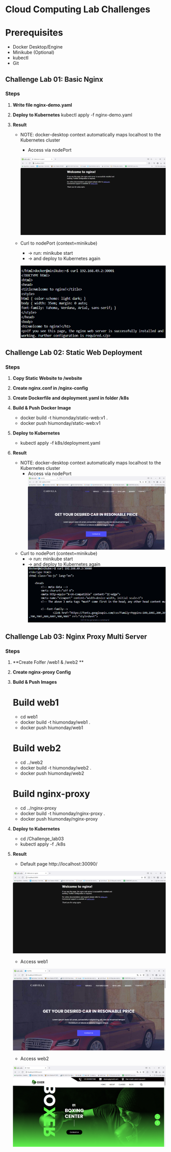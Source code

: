 # Cloud Computing Lab Challenges
# Prerequisites
- Docker Desktop/Engine
- Minikube (Optional)
- kubectl
- Git

## Challenge Lab 01: Basic Nginx


### Steps


1. **Write file nginx-demo.yaml**

2. **Deploy to Kubernetes**
   kubectl apply -f nginx-demo.yaml

3. **Result**
    - NOTE: docker-desktop context automatically maps localhost to the Kubernetes cluster
        - Access via nodePort 

        ![alt text](screen_shots/image-6.png)

    - Curl to nodePort (context=minikube)

        - -> run: minikube start 
        - -> and deploy to Kubernetes again

        ![alt text](screen_shots/image-5.png)
        

## Challenge Lab 02: Static Web Deployment


### Steps
1. **Copy Static Website to /website**

2. **Create nginx.conf in /nginx-config**

3. **Create Dockerfile and deployment.yaml in folder /k8s**
   
4. **Build & Push Docker Image**
   - docker build -t hiumonday/static-web:v1 .
   - docker push hiumonday/static-web:v1

5. **Deploy to Kubernetes**
   - kubectl apply -f k8s/deployment.yaml

6. **Result**
    - NOTE: docker-desktop context automatically maps localhost to the Kubernetes cluster
        - Access via nodePort 
        ![alt text](screen_shots/image-2.png)
    - Curl to nodePort (context=minikube)
        - -> run: minikube start 
        - -> and deploy to Kubernetes again
        ![screen_shots/screen_shots/image-1.png](screen_shots/image-1.png)


## Challenge Lab 03: Nginx Proxy Multi Server


### Steps
1. **Create Folfer /web1 & /web2 **

2. **Create nginx-proxy Config**

3. **Build & Push Images**
   # Build web1
   - cd web1
   - docker build -t hiumonday/web1 .
   - docker push hiumonday/web1

   # Build web2
   - cd ../web2
   - docker build -t hiumonday/web2 .
   - docker push hiumonday/web2

   # Build nginx-proxy
   - cd ../nginx-proxy
   - docker build -t hiumonday/nginx-proxy .
   - docker push hiumonday/nginx-proxy

4. **Deploy to Kubernetes**
   - cd /Challenge_lab03
   - kubectl apply -f ./k8s
   

5. **Result**
    - Default page http://localhost:30090/

    ![alt text](screen_shots/image.png)

    - Access web1

    ![alt text](screen_shots/image-3.png)

    - Access web2

    ![alt text](screen_shots/image-4.png)
